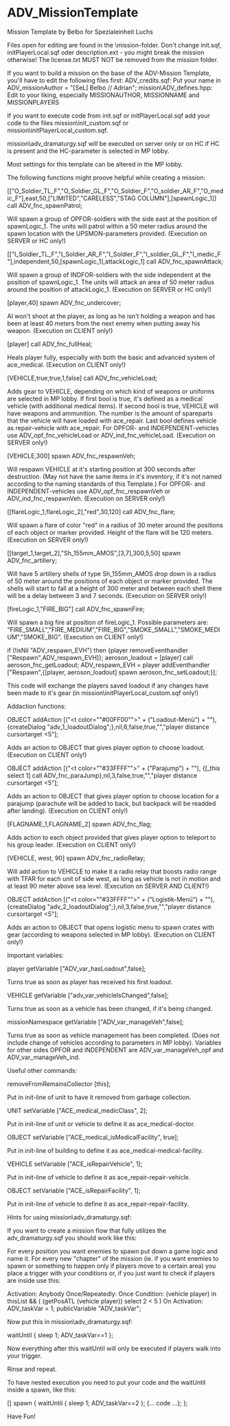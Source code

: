 # ADV_MissionTemplate
Mission Template by Belbo for Spezialeinheit Luchs

Files open for editing are found in the \mission\-folder. Don't change init.sqf, initPlayerLocal.sqf oder description.ext - you might break the mission otherwise!
The license.txt MUST NOT be removed from the mission folder.

If you want to build a mission on the base of the ADV-Mission Template, you'll have to edit the following files first:
ADV_credits.sqf: Put your name in ADV_missionAuthor = "[SeL] Belbo // Adrian";
mission\ADV_defines.hpp: Edit to your liking, especially MISSIONAUTHOR, MISSIONNAME and MISSIONPLAYERS

If you want to execute code from init.sqf or initPlayerLocal.sqf add your code to the files mission\init_custom.sqf or mission\initPlayerLocal_custom.sqf.

mission\adv_dramaturgy.sqf will be executed on server only or on HC if HC is present and the HC-parameter is selected in MP lobby.

Most settings for this template can be altered in the MP lobby.

The following functions might proove helpful while creating a mission:

[["O_Soldier_TL_F","O_Soldier_GL_F","O_Soldier_F","O_soldier_AR_F","O_medic_F"],east,50,["LIMITED","CARELESS","STAG COLUMN"],[spawnLogic_1]] call ADV_fnc_spawnPatrol;

Will spawn a group of OPFOR-soldiers with the side east at the position of spawnLogic_1. The units will patrol within a 50 meter radius around the spawn location
with the UPSMON-parameters provided. (Execution on SERVER or HC only!)

[["I_Soldier_TL_F","I_Soldier_AR_F","I_Soldier_F","I_soldier_GL_F","I_medic_F"],independent,50,[spawnLogic_1],attackLogic_1] call ADV_fnc_spawnAttack;

Will spawn a group of INDFOR-soldiers with the side independent at the position of spawnLogic_1. The units will attack an area of 50 meter radius around
the position of attackLogic_1. (Execution on SERVER or HC only!)

[player,40] spawn ADV_fnc_undercover;

AI won't shoot at the player, as long as he isn't holding a weapon and has been at least 40 meters from the next enemy when putting away his weapon.
(Execution on CLIENT only!)

[player] call ADV_fnc_fullHeal;

Heals player fully, especially with both the basic and advanced system of ace_medical. (Execution on CLIENT only!)

[VEHICLE,true,true,1,false] call ADV_fnc_vehicleLoad;

Adds gear to VEHICLE, depending on which kind of weapons or uniforms are selected in MP lobby. If first bool is true, it's defined as a medical vehicle
(with additional medical items). If second bool is true, VEHICLE will have weapons and ammunition. The number is the amount of spareparts that the
vehicle will have loaded with ace_repair. Last bool defines vehicle as repair-vehicle with ace_repair. For OPFOR- and INDEPENDENT-vehicles
use ADV_opf_fnc_vehicleLoad or ADV_ind_fnc_vehicleLoad. (Execution on SERVER only!)

[VEHICLE,300] spawn ADV_fnc_respawnVeh;

Will respawn VEHICLE at it's starting position at 300 seconds after destruction. (May not have the same items in it's inventory, if it's not named
according to the naming standards of this Template.) For OPFOR- and INDEPENDENT-vehicles use ADV_opf_fnc_respawnVeh or ADV_ind_fnc_respawnVeh.
(Execution on SERVER only!)

[[flareLogic_1,flareLogic_2],"red",30,120] call ADV_fnc_flare;

Will spawn a flare of color "red" in a radius of 30 meter around the positions of each object or marker provided. Height of the flare will be 120 meters.
(Execution on SERVER only!)

[[target_1,target_2],"Sh_155mm_AMOS",[3,7],300,5,50] spawn ADV_fnc_artillery;

Will have 5 artillery shells of type Sh_155mm_AMOS drop down in a radius of 50 meter around the positions of each object or marker provided.
The shells will start to fall at a height of 300 meter and between each shell there will be a delay between 3 and 7 seconds.
(Execution on SERVER only!)

[fireLogic_1,"FIRE_BIG"] call ADV_fnc_spawnFire;

Will spawn a big fire at position of fireLogic_1. Possible parameters are: "FIRE_SMALL","FIRE_MEDIUM","FIRE_BIG","SMOKE_SMALL","SMOKE_MEDIUM","SMOKE_BIG".
(Execution on CLIENT only!)

if (!isNil "ADV_respawn_EVH") then {player removeEventhandler ["Respawn",ADV_respawn_EVH]};
aeroson_loadout = [player] call aeroson_fnc_getLoadout;
ADV_respawn_EVH = player addEventhandler ["Respawn",{[player, aeroson_loadout] spawn aeroson_fnc_setLoadout;}];

This code will exchange the players saved loadout if any changes have been made to it's gear (in mission\initPlayerLocal_custom.sqf only!)

Addaction functions:

OBJECT addAction [("<t color=""#00FF00"">" + ("Loadout-Menü") + "</t>"), {createDialog "adv_1_loadoutDialog";},nil,6,false,true,"","player distance cursortarget <5"];

Adds an action to OBJECT that gives player option to choose loadout. (Execution on CLIENT only!)

OBJECT addAction [("<t color=""#33FFFF"">" + ("Parajump") + "</t>"), {[_this select 1] call ADV_fnc_paraJump},nil,3,false,true,"","player distance cursortarget <5"];

Adds an action to OBJECT that gives player option to choose location for a parajump (parachute will be added to back, but backpack will be readded after landing).
(Execution on CLIENT only!)

[FLAGNAME_1,FLAGNAME_2] spawn ADV_fnc_flag;

Adds action to each object provided that gives player option to teleport to his group leader. (Execution on CLIENT only!)

[VEHICLE, west, 90] spawn ADV_fnc_radioRelay;

Will add action to VEHICLE to make it a radio relay that boosts radio range with TFAR for each unit of side west, as long as vehicle is not in motion
and at least 90 meter above sea level. (Execution on SERVER AND CLIENT!)

OBJECT addAction [("<t color=""#33FFFF"">" + ("Logistik-Menü") + "</t>"), {createDialog "adv_2_loadoutDialog";},nil,3,false,true,"","player distance cursortarget <5"];

Adds an action to OBJECT that opens logistic menu to spawn crates with gear (according to weapons selected in MP lobby). (Execution on CLIENT only!)

Important variables:

player getVariable ["ADV_var_hasLoadout",false];

Turns true as soon as player has received his first loadout.

VEHICLE getVariable ["adv_var_vehicleIsChanged",false];

Turns true as soon as a vehicle has been changed, if it's being changed.

missionNamespace getVariable ["ADV_var_manageVeh",false];

Turns true as soon as vehicle management has been completed. (Does not include change of vehicles according to parameters in MP lobby). Variables for other sides OPFOR and INDEPENDENT are ADV_var_manageVeh_opf and ADV_var_manageVeh_ind.

Useful other commands:

removeFromRemainsCollector [this];

Put in init-line of unit to have it removed from garbage collection.

UNIT setVariable ["ACE_medical_medicClass", 2];

Put in init-line of unit or vehicle to define it as ace_medical-doctor.

OBJECT setVariable ["ACE_medical_isMedicalFacility", true];

Put in init-line of building to define it as ace_medical-medical-facility.

VEHICLE setVariable ["ACE_isRepairVehicle", 1];

Put in init-line of vehicle to define it as ace_repair-repair-vehicle.

OBJECT setVariable ["ACE_isRepairFacility", 1];

Put in init-line of vehicle to define it as ace_repair-repair-facility.

Hints for using mission\adv_dramaturgy.sqf:

If you want to create a mission flow that fully utilizes the adv_dramaturgy.sqf you should work like this:

For every position you want enemies to spawn put down a game logic and name it.
For every new "chapter" of the mission (ie. if you want enemies to spawn or something to happen only if players move to a certain area) you place a trigger with your conditions or, if you just want to check if
players are inside use this:

Activation: Anybody
Once/Repeatedly: Once
Condition: (vehicle player) in thisList && ( (getPosATL (vehicle player)) select 2 < 5 )
On Activation: ADV_taskVar = 1; publicVariable "ADV_taskVar";

Now put this in mission\adv_dramaturgy.sqf:

waitUntil { sleep 1; ADV_taskVar==1 };

Now everything after this waitUntil will only be executed if players walk into your trigger.

Rinse and repeat.

To have nested execution you need to put your code and the waitUntil inside a spawn, like this:

[] spawn {
	waitUntil { sleep 1; ADV_taskVar==2 };
	{... code ...};
};

Have Fun!